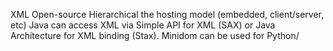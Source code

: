 XML
Open-source
Hierarchical
the hosting model (embedded, client/server, etc)
Java can access XML via Simple API for XML (SAX) or Java Architecture for XML binding (Stax). Minidom can be used for Python/ 

